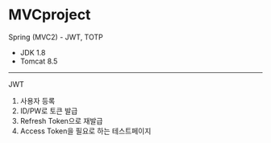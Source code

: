 # MVCproject
Spring (MVC2) - JWT, TOTP
- JDK 1.8
- Tomcat 8.5

---
JWT
1. 사용자 등록
2. ID/PW로 토큰 발급
3. Refresh Token으로 재발급
4. Access Token을 필요로 하는 테스트페이지
